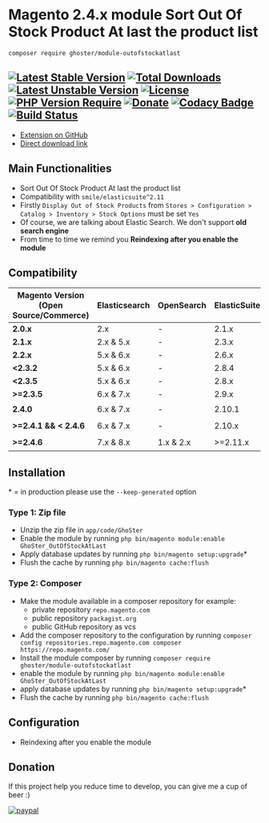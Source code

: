 # Magento 2.4.x module Sort Out Of Stock Product At last the product list

    composer require ghoster/module-outofstockatlast

[![Latest Stable Version](http://poser.pugx.org/ghoster/module-outofstockatlast/v)](https://packagist.org/packages/ghoster/module-outofstockatlast) 
[![Total Downloads](http://poser.pugx.org/ghoster/module-outofstockatlast/downloads)](https://packagist.org/packages/ghoster/module-outofstockatlast) 
[![Latest Unstable Version](http://poser.pugx.org/ghoster/module-outofstockatlast/v/unstable)](https://packagist.org/packages/ghoster/module-outofstockatlast) 
[![License](http://poser.pugx.org/ghoster/module-outofstockatlast/license)](https://packagist.org/packages/ghoster/module-outofstockatlast) 
[![PHP Version Require](http://poser.pugx.org/ghoster/module-outofstockatlast/require/php)](https://packagist.org/packages/ghoster/module-outofstockatlast)
[![Donate](https://img.shields.io/badge/Donate-PayPal-green.svg)](https://www.paypal.me/thinghost)
[![Codacy Badge](https://app.codacy.com/project/badge/Grade/63baac1389b34c8d8b1005a087f8f2ab)](https://www.codacy.com/gh/tuyennn/magento2-outofstockatlast/dashboard?utm_source=github.com&amp;utm_medium=referral&amp;utm_content=tuyennn/magento2-outofstockatlast&amp;utm_campaign=Badge_Grade)
[![Build Status](https://github.com/tuyennn/magento2-outofstockatlast/actions/workflows/coding-standard.yml/badge.svg)](https://github.com/tuyennn/magento2-outofstockatlast/actions/workflows/coding-standard.yml)
---
- [Extension on GitHub](https://github.com/tuyennn/magento2-outofstockatlast)
- [Direct download link](https://github.com/tuyennn/magento2-outofstockatlast/tarball/master)

## Main Functionalities
- Sort Out Of Stock Product At last the product list
- Compatibility with `smile/elasticsuite^2.11`
- Firstly `Display Out of Stock Products` from `Stores > Configuration > Catalog > Inventory > Stock Options` must be set `Yes`
- Of course, we are talking about Elastic Search. We don't support **old search engine**
- From time to time we remind you **Reindexing after you enable the module**


## Compatibility

| Magento Version (Open Source/Commerce) | Elasticsearch | OpenSearch | ElasticSuite | Supported |
| -------------------------------------- | ------------- | ---------- | ------------ | --------- |
| **2.0.x**                              | 2.x           | -          | 2.1.x        | No ❌      |
| **2.1.x**                              | 2.x & 5.x     | -          | 2.3.x        | No ❌      |
| **2.2.x**                              | 5.x & 6.x     | -          | 2.6.x        | No ❌      |
| **<2.3.2**                             | 5.x & 6.x     | -          | 2.8.4        | No ❌      |
| **<2.3.5**                             | 5.x & 6.x     | -          | 2.8.x        | No ❌      |
| **>=2.3.5**                            | 6.x & 7.x     | -          | 2.9.x        | No ❌      |
| **2.4.0**                              | 6.x & 7.x     | -          | 2.10.1       | Yes ✔️     |
| **>=2.4.1 && < 2.4.6**                 | 6.x & 7.x     | -          | 2.10.x       | Yes ✔️     |
| **>=2.4.6**                            | 7.x & 8.x     | 1.x & 2.x  | >=2.11.x     | Yes ✔️     |




## Installation
\* = in production please use the `--keep-generated` option

### Type 1: Zip file

- Unzip the zip file in `app/code/GhoSter`
- Enable the module by running `php bin/magento module:enable GhoSter_OutOfStockAtLast`
- Apply database updates by running `php bin/magento setup:upgrade`\*
- Flush the cache by running `php bin/magento cache:flush`

### Type 2: Composer

- Make the module available in a composer repository for example:
    - private repository `repo.magento.com`
    - public repository `packagist.org`
    - public GitHub repository as vcs
- Add the composer repository to the configuration by running `composer config repositories.repo.magento.com composer https://repo.magento.com/`
- Install the module composer by running `composer require ghoster/module-outofstockatlast`
- enable the module by running `php bin/magento module:enable GhoSter_OutOfStockAtLast`
- apply database updates by running `php bin/magento setup:upgrade`\*
- Flush the cache by running `php bin/magento cache:flush`


## Configuration

- Reindexing after you enable the module

## Donation

If this project help you reduce time to develop, you can give me a cup of beer :)

[![paypal](https://www.paypalobjects.com/en_US/i/btn/btn_donateCC_LG.gif)](https://www.paypal.me/thinghost)
